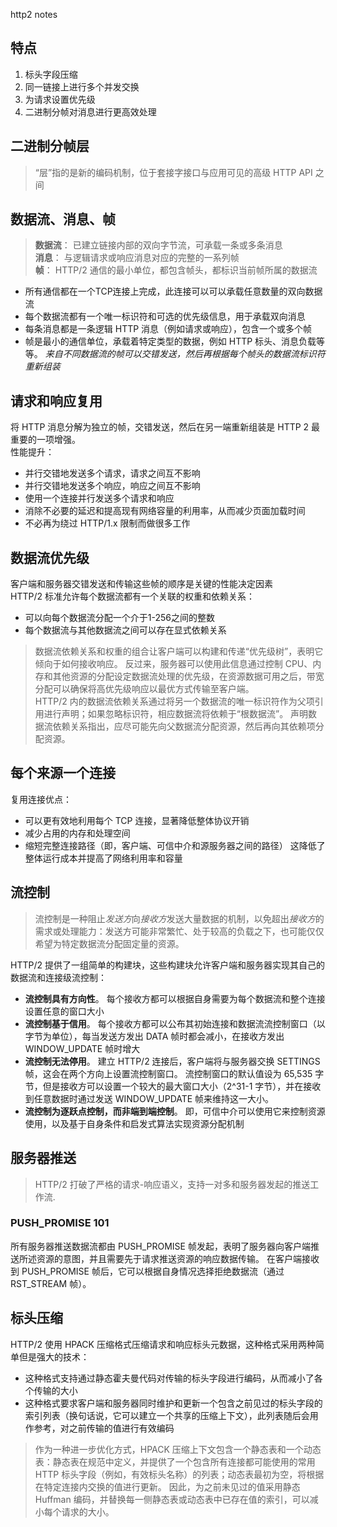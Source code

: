 http2 notes

## 特点 
1. 标头字段压缩
2. 同一链接上进行多个并发交换
3. 为请求设置优先级
4. 二进制分帧对消息进行更高效处理

## 二进制分帧层
>“层”指的是新的编码机制，位于套接字接口与应用可见的高级 HTTP API 之间

## 数据流、消息、帧
>**数据流**： 已建立链接内部的双向字节流，可承载一条或多条消息  
**消息**： 与逻辑请求或响应消息对应的完整的一系列帧  
**帧**： HTTP/2 通信的最小单位，都包含帧头，都标识当前帧所属的数据流  

+ 所有通信都在一个TCP连接上完成，此连接可以可以承载任意数量的双向数据流
+ 每个数据流都有一个唯一标识符和可选的优先级信息，用于承载双向消息
+ 每条消息都是一条逻辑 HTTP 消息（例如请求或响应），包含一个或多个帧
+ 帧是最小的通信单位，承载着特定类型的数据，例如 HTTP 标头、消息负载等等。 *来自不同数据流的帧可以交错发送，然后再根据每个帧头的数据流标识符重新组装*

## 请求和响应复用
将 HTTP 消息分解为独立的帧，交错发送，然后在另一端重新组装是 HTTP 2 最重要的一项增强。  
性能提升：  
+ 并行交错地发送多个请求，请求之间互不影响
+ 并行交错地发送多个响应，响应之间互不影响
+ 使用一个连接并行发送多个请求和响应
+ 消除不必要的延迟和提高现有网络容量的利用率，从而减少页面加载时间
+ 不必再为绕过 HTTP/1.x 限制而做很多工作

## 数据流优先级
客户端和服务器交错发送和传输这些帧的顺序是关键的性能决定因素  
HTTP/2 标准允许每个数据流都有一个关联的权重和依赖关系：
+ 可以向每个数据流分配一个介于1-256之间的整数
+ 每个数据流与其他数据流之间可以存在显式依赖关系

> 数据流依赖关系和权重的组合让客户端可以构建和传递“优先级树”，表明它倾向于如何接收响应。 反过来，服务器可以使用此信息通过控制 CPU、内存和其他资源的分配设定数据流处理的优先级，在资源数据可用之后，带宽分配可以确保将高优先级响应以最优方式传输至客户端。  
HTTP/2 内的数据流依赖关系通过将另一个数据流的唯一标识符作为父项引用进行声明；如果忽略标识符，相应数据流将依赖于“根数据流”。 声明数据流依赖关系指出，应尽可能先向父数据流分配资源，然后再向其依赖项分配资源。

## 每个来源一个连接
复用连接优点：  

+ 可以更有效地利用每个 TCP 连接，显著降低整体协议开销
+ 减少占用的内存和处理空间
+ 缩短完整连接路径（即，客户端、可信中介和源服务器之间的路径） 这降低了整体运行成本并提高了网络利用率和容量

## 流控制
>流控制是一种阻止*发送方*向*接收方*发送大量数据的机制，以免超出*接收方*的需求或处理能力：发送方可能非常繁忙、处于较高的负载之下，也可能仅仅希望为特定数据流分配固定量的资源。  

HTTP/2 提供了一组简单的构建块，这些构建块允许客户端和服务器实现其自己的数据流和连接级流控制：
+ **流控制具有方向性**。 每个接收方都可以根据自身需要为每个数据流和整个连接设置任意的窗口大小
+ **流控制基于信用**。 每个接收方都可以公布其初始连接和数据流流控制窗口（以字节为单位），每当发送方发出 DATA 帧时都会减小，在接收方发出 WINDOW_UPDATE 帧时增大
+ **流控制无法停用**。 建立 HTTP/2 连接后，客户端将与服务器交换 SETTINGS 帧，这会在两个方向上设置流控制窗口。 流控制窗口的默认值设为 65,535 字节，但是接收方可以设置一个较大的最大窗口大小（2^31-1 字节），并在接收到任意数据时通过发送 WINDOW_UPDATE 帧来维持这一大小。
+ **流控制为逐跃点控制，而非端到端控制**。 即，可信中介可以使用它来控制资源使用，以及基于自身条件和启发式算法实现资源分配机制

## 服务器推送
>HTTP/2 打破了严格的请求-响应语义，支持一对多和服务器发起的推送工作流.

### PUSH_PROMISE 101
所有服务器推送数据流都由 PUSH_PROMISE 帧发起，表明了服务器向客户端推送所述资源的意图，并且需要先于请求推送资源的响应数据传输。 在客户端接收到 PUSH_PROMISE 帧后，它可以根据自身情况选择拒绝数据流（通过 RST_STREAM 帧）。

## 标头压缩
HTTP/2 使用 HPACK 压缩格式压缩请求和响应标头元数据，这种格式采用两种简单但是强大的技术：
+ 这种格式支持通过静态霍夫曼代码对传输的标头字段进行编码，从而减小了各个传输的大小
+ 这种格式要求客户端和服务器同时维护和更新一个包含之前见过的标头字段的索引列表（换句话说，它可以建立一个共享的压缩上下文），此列表随后会用作参考，对之前传输的值进行有效编码

>作为一种进一步优化方式，HPACK 压缩上下文包含一个静态表和一个动态表：静态表在规范中定义，并提供了一个包含所有连接都可能使用的常用 HTTP 标头字段（例如，有效标头名称）的列表；动态表最初为空，将根据在特定连接内交换的值进行更新。 因此，为之前未见过的值采用静态 Huffman 编码，并替换每一侧静态表或动态表中已存在值的索引，可以减小每个请求的大小。
